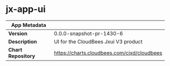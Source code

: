 # jx-app-ui

|App Metadata||
|---|---|
| **Version** | 0.0.0-snapshot-pr-1430-6 |
| **Description** | UI for the CloudBees Jxui V3 product |
| **Chart Repository** | https://charts.cloudbees.com/cjxd/cloudbees |
